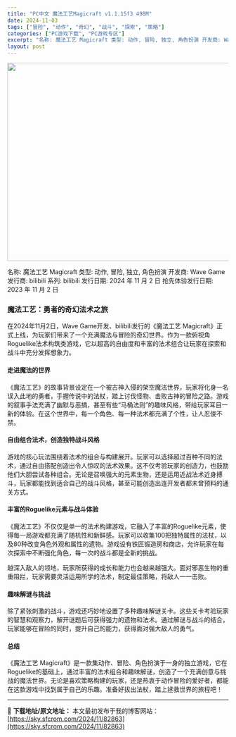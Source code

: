 ```yaml
---
title: "PC中文 魔法工艺Magicraft v1.1.15f3 498M"
date: 2024-11-03
tags: ["冒险", "动作", "奇幻", "战斗", "探索", "策略"]
categories: ["PC游戏下载", "PC游戏专区"]
excerpt: "名称: 魔法工艺 Magicraft 类型: 动作, 冒险, 独立, 角色扮演 开发商: Wave Game 发行商: bilibili 系列: bilibili 发行日期: 2024 年 11 月 2 日 抢先体验发行日期: 2023 年 11 月 2 日 魔法工艺：勇者的奇幻法术之旅 在2024&hellip;"
layout: post
---
```


<img class="aligncenter size-full wp-image-82864" src="https://sky.sfcrom.com/wp-content/uploads/2024/11/2024110310081369.webp" alt="" width="800" height="450" />

名称: 魔法工艺 Magicraft
类型: 动作, 冒险, 独立, 角色扮演
开发商: Wave Game
发行商: bilibili
系列: bilibili
发行日期: 2024 年 11 月 2 日
抢先体验发行日期: 2023 年 11 月 2 日
<h3>魔法工艺：勇者的奇幻法术之旅</h3>
在2024年11月2日，Wave Game开发、bilibili发行的《魔法工艺 Magicraft》正式上线，为玩家们带来了一个充满魔法与冒险的奇幻世界。作为一款俯视角Roguelike法术构筑类游戏，它以超高的自由度和丰富的法术组合让玩家在探索和战斗中充分发挥想象力。
<h4>走进魔法的世界</h4>
《魔法工艺》的故事背景设定在一个被古神入侵的架空魔法世界，玩家将化身一名误入此地的勇者，手握传说中的法杖，踏上讨伐怪物、击败古神的冒险之路。游戏的叙事手法充满了幽默与恶搞，甚至有些“马桶法则”的趣味风格，带给玩家耳目一新的体验。在这个世界中，每一个角色、每一种法术都充满了个性，让人忍俊不禁。
<h4>自由组合法术，创造独特战斗风格</h4>
游戏的核心玩法围绕着法术的组合与构建展开。玩家可以选择超过百种不同的法术，通过自由搭配创造出令人惊叹的法术效果。这不仅考验玩家的创造力，也鼓励他们大胆尝试各种组合。无论是召唤强大的元素生物，还是运用近战法术近身搏斗，玩家都能找到适合自己的战斗风格，甚至可能创造出连开发者都未曾预料的通关方式。
<h4>丰富的Roguelike元素与战斗体验</h4>
《魔法工艺》不仅仅是单一的法术构建游戏，它融入了丰富的Roguelike元素，使得每一局游戏都充满了随机性和新鲜感。玩家可以收集100把独特属性的法杖，以及80种改变角色外观和属性的遗物。游戏设有铁匠锻造房和商店，允许玩家在每次探索中不断强化角色，每一次的战斗都是全新的挑战。

越深入敌人的领地，玩家所获得的成长和能力也会越来越强大。面对邪恶生物的重重阻拦，玩家需要灵活运用所学的法术，制定最佳策略，将敌人一一击败。
<h4>趣味解谜与挑战</h4>
除了紧张刺激的战斗，游戏还巧妙地设置了多种趣味解谜关卡。这些关卡考验玩家的智慧和观察力，解开谜题后可获得强力的遗物和法术。通过解谜与战斗的结合，玩家能够在冒险的同时，提升自己的能力，获得面对强大敌人的勇气。
<h4>总结</h4>
《魔法工艺 Magicraft》是一款集动作、冒险、角色扮演于一身的独立游戏，它在Roguelike的基础上，通过丰富的法术组合和趣味解谜，创造了一个充满创意与挑战的魔法世界。无论是喜欢策略构建的玩家，还是热衷于动作冒险的爱好者，都能在这款游戏中找到属于自己的乐趣。准备好拔出法杖，踏上拯救世界的旅程吧！

---
📖 **下载地址/原文地址：** 本文最初发布于我的博客网站：[https://sky.sfcrom.com/2024/11/82863](https://sky.sfcrom.com/2024/11/82863)
